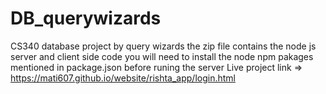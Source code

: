 # DB_querywizards
CS340 database project by query wizards
the zip file contains the node js server and client side code
you will need to install the node npm pakages mentioned in package.json before runing the server
Live project link => https://mati607.github.io/website/rishta_app/login.html

